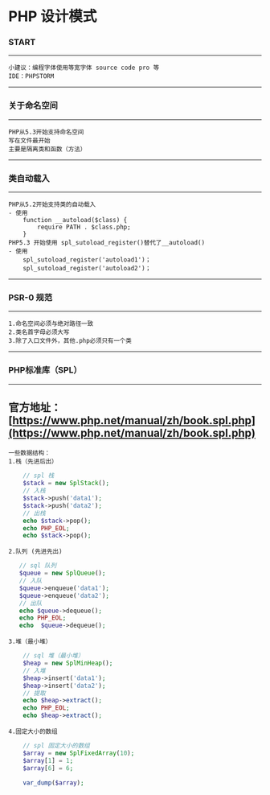 # PHP 设计模式

### START

---
    小建议：编程字体使用等宽字体 source code pro 等
    IDE：PHPSTORM
---

### 关于命名空间

---
    PHP从5.3开始支持命名空间
    写在文件最开始
    主要是隔离类和函数（方法）
---

### 类自动载入

---
    PHP从5.2开始支持类的自动载入
    - 使用
        function __autoload($class) {
            require PATH . $class.php;
        }
    PHP5.3 开始使用 spl_sutoload_register()替代了__autoload()
    - 使用
        spl_sutoload_register('autoload1')；
        spl_sutoload_register('autoload2')；      
---

### PSR-0 规范

---
    1.命名空间必须与绝对路径一致
    2.类名首字母必须大写
    3.除了入口文件外，其他.php必须只有一个类
---

### PHP标准库（SPL）

---
   官方地址：[https://www.php.net/manual/zh/book.spl.php](https://www.php.net/manual/zh/book.spl.php)
---
    一些数据结构：
    1.栈（先进后出）
```php
    // spl 栈
    $stack = new SplStack();
    // 入栈
    $stack->push('data1');
    $stack->push('data2');
    // 出栈
    echo $stack->pop();
    echo PHP_EOL;
    echo $stack->pop();
```
    2.队列 (先进先出)
 ```php
    // sql 队列
    $queue = new SplQueue();
    // 入队
    $queue->enqueue('data1');
    $queue->enqueue('data2');
    // 出队
    echo $queue->dequeue();
    echo PHP_EOL;
    echo  $queue->dequeue();
```
    3.堆（最小堆）
```php
    // sql 堆（最小堆）
    $heap = new SplMinHeap();
    // 入堆
    $heap->insert('data1');
    $heap->insert('data2');
    // 提取
    echo $heap->extract();
    echo PHP_EOL;
    echo $heap->extract();
```
    4.固定大小的数组
```php
    // spl 固定大小的数组
    $array = new SplFixedArray(10);
    $array[1] = 1;
    $array[6] = 6;
    
    var_dump($array);
```